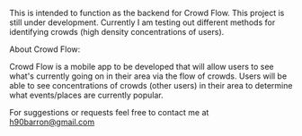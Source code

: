 This is intended to function as the backend for Crowd Flow. This project 
is still under development. Currently I am testing out different methods 
for identifying crowds (high density concentrations of users). 

About Crowd Flow:

Crowd Flow is a mobile app to be developed that will allow users to see 
what's currently going on in their area via the flow of crowds. Users will 
be able to see concentrations of crowds (other users) in their area to 
determine what events/places are currently popular. 

For suggestions or requests feel free to contact me at h90barron@gmail.com
